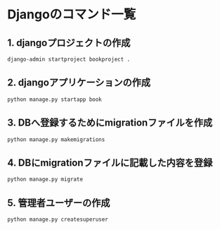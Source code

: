 # Djangoのコマンド一覧

## 1. djangoプロジェクトの作成
```
django-admin startproject bookproject .
```

## 2. djangoアプリケーションの作成
```
python manage.py startapp book
```

## 3. DBへ登録するためにmigrationファイルを作成
```
python manage.py makemigrations
```

## 4. DBにmigrationファイルに記載した内容を登録
```
python manage.py migrate
```

## 5. 管理者ユーザーの作成
```
python manage.py createsuperuser
```